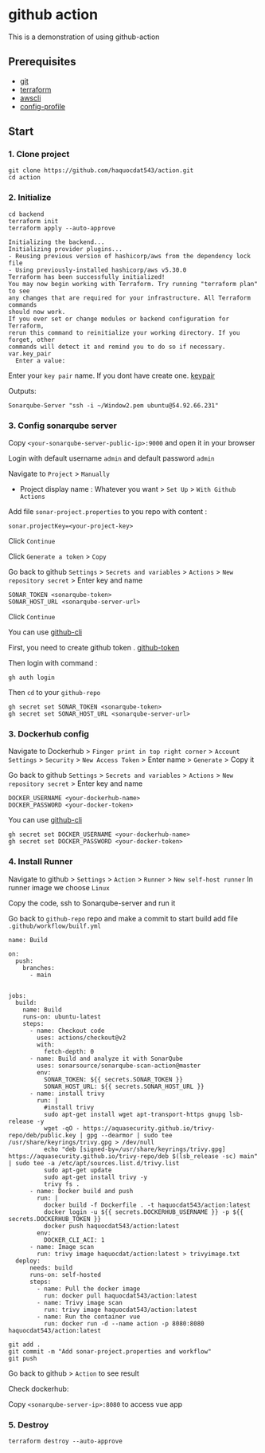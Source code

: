# github action
This is a demonstration of using github-action

## Prerequisites
* [git](https://git-scm.com/downloads)
* [terraform](https://developer.hashicorp.com/terraform/tutorials/aws-get-started/install-cli)
* [awscli](https://docs.aws.amazon.com/cli/latest/userguide/getting-started-install.html)
* [config-profile](https://docs.aws.amazon.com/cli/latest/reference/configure/)
## Start
### 1. Clone project
```
git clone https://github.com/haquocdat543/action.git
cd action
```
### 2. Initialize
```
cd backend
terraform init
terraform apply --auto-approve
```
```
Initializing the backend...
Initializing provider plugins...
- Reusing previous version of hashicorp/aws from the dependency lock file
- Using previously-installed hashicorp/aws v5.30.0
Terraform has been successfully initialized!
You may now begin working with Terraform. Try running "terraform plan" to see
any changes that are required for your infrastructure. All Terraform commands
should now work.
If you ever set or change modules or backend configuration for Terraform,
rerun this command to reinitialize your working directory. If you forget, other
commands will detect it and remind you to do so if necessary.
var.key_pair
  Enter a value:
```
Enter your `key pair` name. If you dont have create one. [keypair](https://docs.aws.amazon.com/AWSEC2/latest/UserGuide/create-key-pairs.html)

Outputs:
```
Sonarqube-Server "ssh -i ~/Window2.pem ubuntu@54.92.66.231"
```

### 3. Config sonarqube server
Copy `<your-sonarqube-server-public-ip>:9000` and open it in your browser

Login with default username `admin` and default password `admin`

Navigate to `Project` > `Manually`

* Project display name : Whatever you want > `Set Up` > `With Github Actions`

Add file `sonar-project.properties` to you repo with content :
```
sonar.projectKey=<your-project-key>
```
Click `Continue`

Click `Generate a token` > `Copy`

Go back to github `Settings` > `Secrets and variables` > `Actions` > `New repository secret` > Enter key and name
```
SONAR_TOKEN <sonarqube-token>
SONAR_HOST_URL <sonarqube-server-url>
```
Click `Continue`

You can use [github-cli](https://cli.github.com/)

First, you need to create github token . [github-token](https://docs.github.com/en/enterprise-server@3.9/authentication/keeping-your-account-and-data-secure/managing-your-personal-access-tokens)

Then login with command :
```
gh auth login
```
Then `cd` to your `github-repo`
```
gh secret set SONAR_TOKEN <sonarqube-token>
gh secret set SONAR_HOST_URL <sonarqube-server-url>
```
### 3. Dockerhub config

Navigate to Dockerhub > `Finger print in top right corner` >  `Account Settings` > `Security` > `New Access Token` > Enter name > `Generate` > Copy it

Go back to github `Settings` > `Secrets and variables` > `Actions` > `New repository secret` > Enter key and name

```
DOCKER_USERNAME <your-dockerhub-name>
DOCKER_PASSWORD <your-docker-token>
```
You can use [github-cli](https://cli.github.com/)
```
gh secret set DOCKER_USERNAME <your-dockerhub-name>
gh secret set DOCKER_PASSWORD <your-docker-token>
```
### 4. Install Runner
Navigate to github > `Settings` > `Action` > `Runner` > `New self-host runner`
In runner image we choose `Linux`

Copy the code, ssh to Sonarqube-server and run it

Go back to `github-repo` repo and make a commit to start build
add file `.github/workflow/builf.yml`
```
name: Build

on:
  push:
    branches:
      - main


jobs:
  build:
    name: Build
    runs-on: ubuntu-latest
    steps:
      - name: Checkout code
        uses: actions/checkout@v2
        with:
          fetch-depth: 0
      - name: Build and analyze it with SonarQube
        uses: sonarsource/sonarqube-scan-action@master
        env:
          SONAR_TOKEN: ${{ secrets.SONAR_TOKEN }}
          SONAR_HOST_URL: ${{ secrets.SONAR_HOST_URL }}
      - name: install trivy
        run: |
          #install trivy
          sudo apt-get install wget apt-transport-https gnupg lsb-release -y
          wget -qO - https://aquasecurity.github.io/trivy-repo/deb/public.key | gpg --dearmor | sudo tee /usr/share/keyrings/trivy.gpg > /dev/null
          echo "deb [signed-by=/usr/share/keyrings/trivy.gpg] https://aquasecurity.github.io/trivy-repo/deb $(lsb_release -sc) main" | sudo tee -a /etc/apt/sources.list.d/trivy.list
          sudo apt-get update
          sudo apt-get install trivy -y
          trivy fs .
      - name: Docker build and push
        run: |
          docker build -f Dockerfile . -t haquocdat543/action:latest
          docker login -u ${{ secrets.DOCKERHUB_USERNAME }} -p ${{ secrets.DOCKERHUB_TOKEN }}
          docker push haquocdat543/action:latest
        env:
          DOCKER_CLI_ACI: 1
      - name: Image scan
        run: trivy image haquocdat/action:latest > trivyimage.txt
  deploy:    
      needs: build
      runs-on: self-hosted  
      steps:
        - name: Pull the docker image
          run: docker pull haquocdat543/action:latest
        - name: Trivy image scan
          run: trivy image haquocdat543/action:latest
        - name: Run the container vue
          run: docker run -d --name action -p 8080:8080 haquocdat543/action:latest
```

```
git add .
git commit -m "Add sonar-project.properties and workflow"
git push
```

Go back to github > `Action` to see result

Check dockerhub:

Copy `<sonarqube-server-ip>:8080` to access vue app


### 5. Destroy
```
terraform destroy --auto-approve
```

